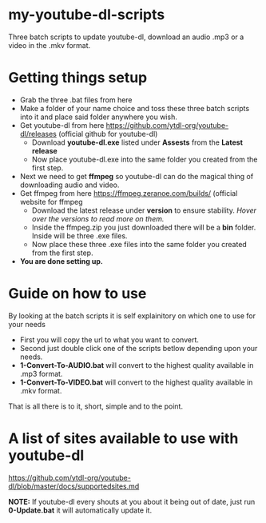 # my-youtube-dl-scripts
Three batch scripts to update youtube-dl, download an audio .mp3 or a video in the .mkv format.

# Getting things setup
- Grab the three .bat files from here
- Make a folder of your name choice and toss these three batch scripts into it and place said folder anywhere you wish.
- Get youtube-dl from here https://github.com/ytdl-org/youtube-dl/releases (official github for youtube-dl)
     - Download **youtube-dl.exe** listed under **Assests** from the **Latest release**
     - Now place youtube-dl.exe into the same folder you created from the first step.
- Next we need to get **ffmpeg** so youtube-dl can do the magical thing of downloading audio and video.
- Get ffmpeg from here https://ffmpeg.zeranoe.com/builds/ (official website for ffmpeg
     - Download the latest release under **version** to ensure stability. *Hover over the versions to read more on them.*
     - Inside the ffmpeg.zip you just downloaded there will be a **bin** folder. Inside will be three .exe files.
     - Now place these three .exe files into the same folder you created from the first step.
- **You are done setting up.**

# Guide on how to use
By looking at the batch scripts it is self explainitory on which one to use for your needs

- First you will copy the url to what you want to convert.
- Second just double click one of the scripts betlow depending upon your needs.
- **1-Convert-To-AUDIO.bat** will convert to the highest quality available in .mp3 format.
- **1-Convert-To-VIDEO.bat** will convert to the highest quality available in .mkv format.

That is all there is to it, short, simple and to the point.

# A list of sites available to use with youtube-dl
https://github.com/ytdl-org/youtube-dl/blob/master/docs/supportedsites.md

**NOTE:** If youtube-dl every shouts at you about it being out of date, just run **0-Update.bat** it will automatically update it.
